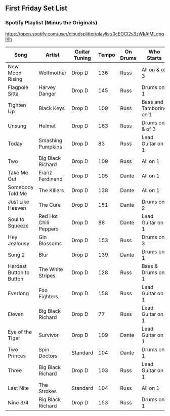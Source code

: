 ## First Friday Set List

### Spotify Playlist (Minus the Originals)
https://open.spotify.com/user/cloudsplitter/playlist/0cEOCI2s3zWkAlMLdpqlKh

| Song                       | Artist                  | Guitar Tuning | Tempo | On Drums      | Who Starts              | Amp Settings
| -------------------------- | ----------------------- | ------------- | ----- | ------------- | ----------------------- | ---- 
| New Moon Rising            | Wolfmother              | Drop D        | 136   | Russ          | All on & of 3           | clean
| Flagpole Sitta             | Harvey Danger           | Drop D        | 145   | Russ          | Drums on 1              | clean
| Tighten Up                 | Black Keys              | Drop D        | 109   | Russ          | Bass and Tamborine on 1 | clean
| Unsung                     | Helmet                  | Drop D        | 163   | Russ          | Drums on & of 3         | heavy
| Today                      | Smashing Pumpkins       | Drop D        | 83    | Russ          | Lead Guitar on 1        | clean
| Two                        | Big Black Richard       | Drop D        | 109   | Russ          | All on 1                | heavy
| Take Me Out                | Franz Ferdinand         | Drop D        | 105   | Dante         | All on 1                | british
| Somebody Told Me           | The Killers             | Drop D        | 138   | Dante         | All on 1                | british
| Just Like Heaven           | The Cure                | Drop D        | 151   | Dante         | Drums on 2              | british
| Soul to Squeeze            | Red Hot Chili Peppers   | Drop D        | 88    | Dante         | Lead Guitar on 1        | clean
| Hey Jealousy               | Gin Blossoms            | Drop D        | 153   | Russ          | Drums on 3              | clean
| Song 2                     | Blur                    | Drop D        | 139   | Dante         | Drums on 1              | heavy
| Hardest Button to Button   | The White Stripes       | Drop D        | 128   | Russ          | Bass & Drums on 1       | british
| Everlong                   | Foo Fighters            | Drop D        | 158   | Russ          | Lead Guitar on 1        | heavy
| Eleven                     | Big Black Richard       | Drop D        | 77    | Russ          | Lead Guitar on 1        | heavy
| Eye of the Tiger           | Survivor                | Drop D        | 109   | Dante         | Lead Guitar on 1        | heavy
| Two Princes                | Spin Doctors            | Standard      | 104   | Dante         | Drums on 1              | clean
| Three                      | Big Black Richard       | Drop D        | 103   | Russ          | Lead Guitar on 1        | heavy
| Last Nite                  | The Strokes             | Standard      | 104   | Russ          | All on 1                | british
| Nine 3/4                   | Big Black Richard       | Drop D        | 153   | Russ          | Drums on 1              | heavy
